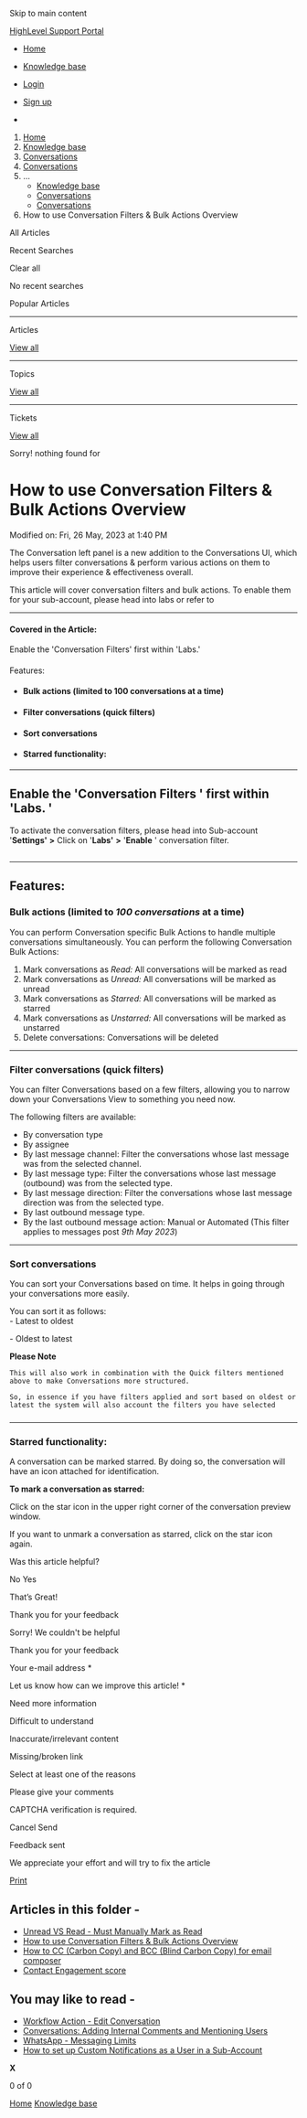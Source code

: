 Skip to main content

[ HighLevel Support Portal ](https://help.gohighlevel.com)

  * [ Home ](/support/home)
  * [ Knowledge base ](/support/solutions)

  * [Login](/support/login)
  * [Sign up](/support/signup)
  * 

  1. [Home](/support/home)
  2. [Knowledge base](/support/solutions)
  3. [Conversations](/support/solutions/48000449587)
  4. [Conversations](/support/solutions/folders/48000666160)
  5. ... 
     * [Knowledge base](/support/solutions)
     * [Conversations](/support/solutions/48000449587)
     * [Conversations](/support/solutions/folders/48000666160)
  6. How to use Conversation Filters & Bulk Actions Overview

All  Articles 

Recent Searches

Clear all

No recent searches

Popular Articles

* * *

Articles

[View all](/support/search/solutions)

* * *

Topics

[View all](/support/search/topics)

* * *

Tickets

[View all](/support/search/tickets)

Sorry! nothing found for   

# How to use Conversation Filters & Bulk Actions Overview

Modified on: Fri, 26 May, 2023 at 1:40 PM

The Conversation left panel is a new addition to the Conversations UI, which helps users filter conversations & perform various actions on them to improve their experience & effectiveness overall.

This article will cover conversation filters and bulk actions. To enable them for your sub-account, please head into labs or refer to

* * *

#### **Covered in the Article:**

Enable the 'Conversation Filters' first within 'Labs.' 

####   
Features:

  * #### Bulk actions (limited to 100 conversations at a time)

  * #### Filter conversations (quick filters)

  * #### Sort conversations

  * #### Starred functionality:

* * *

## Enable the '**Conversation Filters** ' first within '**Labs.** ' 

To activate the conversation filters, please head into Sub-account '**Settings'** **>** Click on '**Labs'** **>** '**Enable** ' conversation filter.

##   

* * *

## **Features:**

### **Bulk actions (limited to _100  conversations_ at a time)**

You can perform Conversation specific Bulk Actions to handle multiple conversations simultaneously. You can perform the following Conversation Bulk Actions:  

  1. Mark conversations as _Read:_ All conversations will be marked as read
  2. Mark conversations as _Unread:_ All conversations will be marked as unread
  3. Mark conversations as _Starred:_ All conversations will be marked as starred
  4. Mark conversations as _Unstarred:_ All conversations will be marked as unstarred
  5. Delete conversations: Conversations will be deleted

* * *

### **Filter conversations (quick filters)**

You can filter Conversations based on a few filters, allowing you to narrow down your Conversations View to something you need now.  
  
The following filters are available:

  * By conversation type
  * By assignee
  * By last message channel: Filter the conversations whose last message was from the selected channel.
  * By last message type: Filter the conversations whose last message (outbound) was from the selected type.
  * By last message direction: Filter the conversations whose last message direction was from the selected type.
  * By last outbound message type.
  * By the last outbound message action: Manual or Automated (This filter applies to messages post _9th May 2023_)

* * *

### **Sort conversations**

You can sort your Conversations based on time. It helps in going through your conversations more easily.  
  
You can sort it as follows:  
\- Latest to oldest

\- Oldest to latest  

**Please Note**

    This will also work in combination with the Quick filters mentioned above to make Conversations more structured.   

    So, in essence if you have filters applied and sort based on oldest or latest the system will also account the filters you have selected

###   

* * *

### **Starred functionality:**

A conversation can be marked starred. By doing so, the conversation will have an icon attached for identification.

**To mark a conversation as starred:**

Click on the star icon in the upper right corner of the conversation preview window.

If you want to unmark a conversation as starred, click on the star icon again.

Was this article helpful?

No  Yes 

That’s Great!

Thank you for your feedback

Sorry! We couldn't be helpful

Thank you for your feedback

Your e-mail address *

Let us know how can we improve this article! *

Need more information 

Difficult to understand 

Inaccurate/irrelevant content 

Missing/broken link 

Select at least one of the reasons 

Please give your comments 

CAPTCHA verification is required. 

Cancel  Send 

Feedback sent

We appreciate your effort and will try to fix the article

[Print](javascript:print\(\))

## Articles in this folder -

  * [Unread VS Read - Must Manually Mark as Read](/support/solutions/articles/48000980858-unread-vs-read-must-manually-mark-as-read)
  * [How to use Conversation Filters & Bulk Actions Overview](/support/solutions/articles/48001222121-how-to-use-conversation-filters-bulk-actions-overview)
  * [How to CC (Carbon Copy) and BCC (Blind Carbon Copy) for email composer](/support/solutions/articles/155000000444-how-to-cc-carbon-copy-and-bcc-blind-carbon-copy-for-email-composer)
  * [Contact Engagement score](/support/solutions/articles/155000001251-contact-engagement-score)

## You may like to read -

  * [Workflow Action - Edit Conversation](/support/solutions/articles/155000003269-workflow-action-edit-conversation)
  * [Conversations: Adding Internal Comments and Mentioning Users](/support/solutions/articles/155000003877-conversations-adding-internal-comments-and-mentioning-users)
  * [WhatsApp - Messaging Limits](/support/solutions/articles/155000001637-whatsapp-messaging-limits)
  * [How to set up Custom Notifications as a User in a Sub-Account](/support/solutions/articles/48001224427-how-to-set-up-custom-notifications-as-a-user-in-a-sub-account)

**X**

0 of 0 []()

[Home](/support/home) [Knowledge base](/support/solutions)
